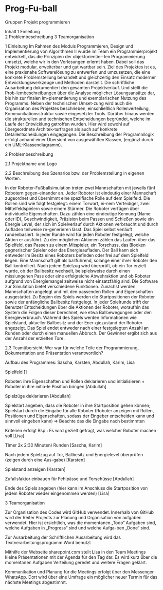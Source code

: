 # Prog-Fu-ball
Gruppen Projekt programmieren 

Inhalt
1	Einleitung	
2	Problembeschreibung	
3	Teamorganisation	

	 
1	Einleitung
Im Rahmen des Moduls Programmieren, Design und Implementierung von Algorithmen II wurde im Team ein Programmierprojekt entwickelt, das die Prinzipien der objektorientier-ten Programmierung umsetzt, welche wir in den Vorlesungen erlernt haben. Dabei soll das Projekt modular, erweiterbar und gut wartbar sein. Ziel des Projektes ist es, eine praxisnahe Softwarelösung zu entwerfen und umzusetzen, die eine konkrete Problemstellung behandelt und gleichzeitig den Einsatz moderner Entwicklungswerkzeuge und Methoden darstellt. 
Die schriftliche Ausarbeitung dokumentiert den gesamten Projektverlauf. Und stellt die Prob-lembeschreibungen über die Analyse möglicher Lösungsansätze dar, bis hin zur finalen Im-plementierung und exemplarischen Nutzung des Programms. Neben der technischen Umset-zung wird auch die Organisation des Projektes beschrieben, einschließlich Rollenverteilung, Kommunikationsstruktur sowie eingesetzter Tools. 
Darüber hinaus werden die strukturellen und technischen Entscheidungen begründet, welche im Laufe der Entwicklung getroffen wurden. Hier wird sowohl auf übergeordnete Architek-turfragen als auch auf konkrete Detailentscheidungen eingegangen. Die Beschreibung der Programmlogik erfolgt anhand einer Übersicht von ausgewählten Klassen, (ergänzt durch ein UML-Klassendiagramm). 

2	Problembeschreibung

2.1	Projektname und Logo

2.2	Beschreibung des Szenarios bzw. der Problemstellung in eigenen Worten.

In der Roboter-Fußballsimulation treten zwei Mannschaften mit jeweils fünf Robotern gegen-einander an. Jeder Roboter ist eindeutig einer Mannschaft zugeordnet und übernimmt eine spezifische Rolle auf dem Spielfeld. Die Rollen sind wie folgt festgelegt:  einem Torwart, ei-nem Verteidiger, zwei Mittelfeldspielern sowie einem Stürmer.
Die Roboter verfügen über individuelle Eigenschaften. Dazu zählen eine eindeutige Kennung (Name oder ID), Geschwindigkeit, Präzision beim Passen und Schießen sowie ein Energie Level, der sich im Spielverlauf durch Aktionen verbraucht und durch Aufladen teilweise re-generieren lässt.
Das Spiel selbst verläuft rundenbasiert. In jeder Runde wird für jeden Roboter festgelegt, welche Aktion er ausführt. Zu den möglichen Aktionen zählen das Laufen über das Spielfeld, das Passen zu einem Mitspieler, ein Torschuss, das Blocken gegnerischer Spieler oder das Energieaufladen. 
Der Ball kann sich entweder im Besitz eines Roboters befinden oder frei auf dem Spielfeld liegen. Eine Mannschaft gilt als ballführend, solange einer ihrer Roboter den Ball kontrolliert. Nach jedem Spielzug wird überprüft, ob ein Tor erzielt wurde, ob der Ballbesitz wechselt, beispielsweise durch einen misslungenen Pass oder eine erfolgreiche Abwehraktion und ob Roboter aufgrund von Energiemangel zeitweise nicht einsatzfähig sind. 
Die Software zur Simulation bietet verschiedene Funktionen. Zunächst werden Mannschaften angelegt und mit den passenden Rollen und Eigenschaften ausgestattet. Zu Beginn des Spiels werden die Startpositionen der Roboter sowie der anfängliche Ballbesitz festgelegt. In jeder Spielrunde trifft der Benutzer Entscheidungen über die Aktionen der Roboter, woraufhin das System die Folgen dieser berechnet, wie etwa Ballbewegungen oder den Energieverbrauch. Während des Spiels werden Informationen wie Spielstand, aktueller Ballbesitz und der Ener-giezustand der Roboter angezeigt. Das Spiel endet entweder nach einer festgelegten Anzahl an Runden oder durch einen manuellen Abbruch. Der Gewinner ergibt sich aus der Anzahl der erzielten Tore.

2.3	Teamübersicht: Wer war für welche Teile der Programmierung, Dokumentation und Präsentation verantwortlich? 

Aufbau des Programmes: Sascha, Karsten, Abdullah, Karim, Lisa

Spielfeld []

Roboter: ihre Eigenschaften und Rollen deklarieren und initialisieren + Roboter in ihre initia-le Position bringen [Abdullah]

Spielzüge deklarieren [Abdullah] 

Spielstart angeben, dass die Roboter in ihre Startposition gehen können; Spielstart durch die Eingabe für alle Roboter (Roboter anzeigen mit Rollen, Positionen und Eigenschaften, sodass der Eingeber entscheiden kann und sinnvoll eingeben kann) => Beachte das die Eingabe nach bestimmten 

Kriterien erfolgt Bsp.: Es wird gezielt gefragt, was welcher Roboter machen soll [Lisa]

Timer 2x 2:30 Minuten/ Runden [Sascha, Karim]

Nach jedem Spielzug auf Tor, Ballbesitz und Energielevel überprüfen (zeigen durch eine Aus-gabe) [Karsten]

Spielstand anzeigen [Karsten]

Zufallsfaktor einbauen für Fehlpässe und Torschüsse [Abdullah] 

Ende des Spiels angeben (hier kann im Anschluss die Startposition von jedem Roboter wieder eingenommen werden) [Lisa]

3	Teamorganisation

Zur Organisation des Codes wird GitHub verwendet. Innerhalb von GitHub wird der Reiter Projects zur Planung und Organisation von aufgaben verwendet. Hier ist ersichtlich, was die momentanen „Todo“ Aufgaben sind, welche Aufgaben in „Progress“ sind und welche Aufga-ben „Done“ sind. 

Zur Ausarbeitung der Schriftlichen Ausarbeitung wird das Textverarbeitungsprogramm Word benutzt

Mithilfe der Webseite sharepoint.com stellt Lisa in den Team Meetings kleine Präsentationen mit der Agenda für den Tag dar. Es wird kurz über die momentanen Aufgaben Verteilung geredet und weitere Fragen geklärt.

Kommunikation und Planung für die Meetings erfolgt über den Messenger WhatsApp. Dort wird über eine Umfrage ein möglicher neuer Termin für das nächste Meetings abgestimmt.
